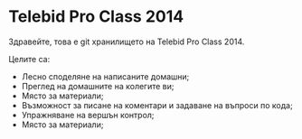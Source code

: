 Telebid Pro Class 2014
=========
Здравейте, това е git хранилището на Telebid Pro Class 2014.

Целите са:
- Лесно споделяне на написаните домашни;
- Преглед на домашните на колегите ви;
- Място за материали;
- Възможност за писане на коментари и задаване на въпроси по кода;
- Упражняване на вершън контрол;
- Място за материали;
